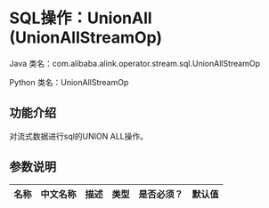 # SQL操作：UnionAll (UnionAllStreamOp)
Java 类名：com.alibaba.alink.operator.stream.sql.UnionAllStreamOp

Python 类名：UnionAllStreamOp


## 功能介绍
对流式数据进行sql的UNION ALL操作。

## 参数说明

| 名称 | 中文名称 | 描述 | 类型 | 是否必须？ | 默认值 |
| --- | --- | --- | --- | --- | --- |



<!--
## 代码示例
### Python 代码
```python
from pyalink.alink import *

import pandas as pd

useLocalEnv(1)

df = pd.DataFrame([
    ['Ohio', 2000, 1.5],
    ['Ohio', 2001, 1.7],
    ['Ohio', 2002, 3.6],
    ['Nevada', 2001, 2.4],
    ['Nevada', 2002, 2.9],
    ['Nevada', 2003, 3.2]
])

stream_data = StreamOperator.fromDataframe(df, schemaStr='f1 string, f2 bigint, f3 double')
stream_data2 = StreamOperator.fromDataframe(df, schemaStr='f1 string, f2 bigint, f3 double')

op = UnionAllStreamOp()
stream_data = op.linkFrom(stream_data, stream_data2)

stream_data.print()
StreamOperator.execute()
```
### Java 代码
```java
import org.apache.flink.types.Row;

import com.alibaba.alink.operator.stream.StreamOperator;
import com.alibaba.alink.operator.stream.source.MemSourceStreamOp;
import com.alibaba.alink.operator.stream.sql.UnionAllStreamOp;
import org.junit.Test;

import java.util.Arrays;
import java.util.List;

public class UnionAllStreamOpTest {
	@Test
	public void testUnionAllStreamOp() throws Exception {
		List <Row> df = Arrays.asList(
			Row.of("Ohio", 2000, 1.5),
			Row.of("Ohio", 2001, 1.7),
			Row.of("Ohio", 2002, 3.6),
			Row.of("Nevada", 2001, 2.4),
			Row.of("Nevada", 2002, 2.9),
			Row.of("Nevada", 2003, 3.2)
		);
		StreamOperator <?> stream_data = new MemSourceStreamOp(df, "f1 string, f2 int, f3 double");
		StreamOperator <?> stream_data2 = new MemSourceStreamOp(df, "f1 string, f2 int, f3 double");
		StreamOperator <?> op = new UnionAllStreamOp();
		stream_data = op.linkFrom(stream_data, stream_data2);
		stream_data.print();
		StreamOperator.execute();
	}
}
```

### 运行结果

f1|f2|f3
---|---|---
Ohio|2000|1.5000
Ohio|2001|1.7000
Nevada|2001|2.4000
Ohio|2002|3.6000
Nevada|2003|3.2000
Nevada|2002|2.9000
Ohio|2000|1.5000
Ohio|2001|1.7000
Ohio|2002|3.6000
Nevada|2001|2.4000
Nevada|2002|2.9000
Nevada|2003|3.2000
